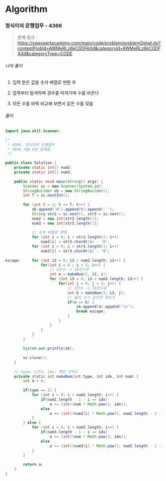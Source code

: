 # Algorithm

### 정식이의 은행업무 - 4366

> 문제 링크 : https://swexpertacademy.com/main/code/problem/problemDetail.do?contestProbId=AWMeRLz6kC0DFAXd&categoryId=AWMeRLz6kC0DFAXd&categoryType=CODE



###### 나의 풀이

1. 입력 받은 값을 숫자 배열로 변환 후

2. 앞쪽부터 탐색하며 경우를 따져가며 수를 바꾼다
3. 모든 수를 바꿔 비교해 보면서 같은 수를 찾음



###### 풀이

~~~java
import java.util.Scanner;

/*
 * 4366. 정식이의 은행업무
 * JAVA_서울_6반_엄재웅
 */

public class Solution {
	private static int[] num2;
	private static int[] num3;
	
	public static void main(String[] args) {
		Scanner sc = new Scanner(System.in);
		StringBuilder sb = new StringBuilder();
		int T = sc.nextInt();
		
		for (int t = 1; t <= T; t++) {
			sb.append('#').append(t).append(' ');
			String str2 = sc.next(), str3 = sc.next();
			num2 = new int[str2.length()];
			num3 = new int[str3.length()];
			
			// 숫자 배열로 변환
			for (int i = 0; i < str2.length(); i++) 
				num2[i] = str2.charAt(i) - '0';
			for (int i = 0; i < str3.length(); i++) 
				num3[i] = str3.charAt(i) - '0';
			
escape:		for (int i2 = 0; i2 < num2.length; i2++) {
				for(int i = 0 ; i < 2; i++) {
                    // 2진수 -> 10진수로
					int a = makeNum(2, i2, i);
					for (int i3 = 0; i3 < num3.length; i3++) {
						for(int j = 0; j < 3; j++) {
                            // 3진수 -> 10진수로
							int b = makeNum(3, i3, j);
                            // 둘의 수가 같으면 찾은거
							if(a == b) {
								sb.append(a).append('\n');
								break escape;
							}
						}
					}
				}
			}
		}
		
		System.out.println(sb);
		
		sc.close();
	}
	
    // type: x진수, idx: 해당 인덱스
	private static int makeNum(int type, int idx, int num) {
		int a = 0;
		
		if(type == 2) {
			for (int i = 0; i < num2.length; i++) {
				if(num2.length - 1 - i == idx)
					a += (int)(num * Math.pow(2, idx));
				else
					a += (int)(num2[i] * Math.pow(2, num2.length - 1 - i));
			}
		} else {
			for (int i = 0; i < num3.length; i++) {
				if(num3.length - 1 - i == idx)
					a += (int)(num * Math.pow(3, idx));
				else
					a += (int)(num3[i] * Math.pow(3, num3.length - 1 - i));
			}
		}
		
		return a;
	}
}
~~~

